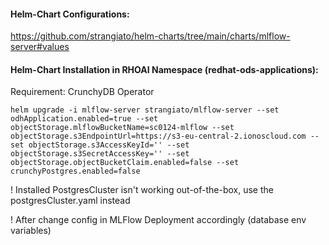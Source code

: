 
#### Helm-Chart Configurations:

https://github.com/strangiato/helm-charts/tree/main/charts/mlflow-server#values

#### Helm-Chart Installation in RHOAI Namespace (redhat-ods-applications):

Requirement: CrunchyDB Operator
~~~
helm upgrade -i mlflow-server strangiato/mlflow-server --set odhApplication.enabled=true --set objectStorage.mlflowBucketName=sc0124-mlflow --set objectStorage.s3EndpointUrl=https://s3-eu-central-2.ionoscloud.com --set objectStorage.s3AccessKeyId='' --set objectStorage.s3SecretAccessKey='' --set objectStorage.objectBucketClaim.enabled=false --set crunchyPostgres.enabled=false
~~~

! Installed PostgresCluster isn't working out-of-the-box, use the postgresCluster.yaml instead

! After change config in MLFlow Deployment accordingly (database env variables)